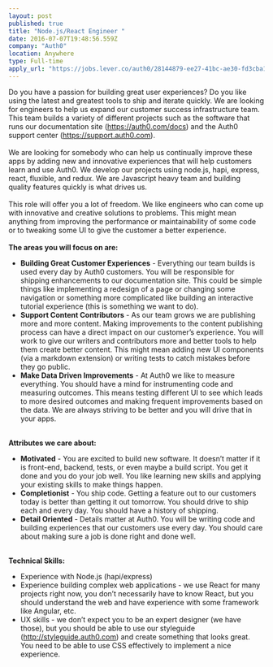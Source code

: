 ```yaml
---
layout: post
published: true
title: "Node.js/React Engineer "
date: 2016-07-07T19:48:56.559Z
company: "Auth0"
location: Anywhere
type: Full-time
apply_url: "https://jobs.lever.co/auth0/28144879-ee27-41bc-ae30-fd3cba1f309a/apply"
---
```


<div>Do you have a passion for building great user experiences? Do you like using the latest and greatest tools to ship and iterate quickly. We are looking for engineers to help us expand our customer success infrastructure team. This team builds a variety of different projects such as the software that runs our documentation site (<a href="https://auth0.com/docs">https://auth0.com/docs</a>) and the Auth0 support center (<a href="https://support.auth0.com">https://support.auth0.com</a>).</div><div class="paragraph_break"><br></div><div>We are looking for somebody who can help us continually improve these apps by adding new and innovative experiences that will help customers learn and use Auth0. We develop our projects using node.js, hapi, express, react, fluxible, and redux. We are Javascript heavy team and building quality features quickly is what drives us.</div><div class="paragraph_break"><br></div><div>This role will offer you a lot of freedom. We like engineers who can come up with innovative and creative solutions to problems. This might mean anything from improving the performance or maintainability of some code or to tweaking some UI to give the customer a better experience.</div><div class="paragraph_break"><br></div><div><strong>The areas you will focus on are:</strong></div><ul><li><strong>Building Great Customer Experiences</strong>&#xA0;- Everything our team builds is used every day by Auth0 customers. You will be responsible for shipping enhancements to our documentation site. This could be simple things like implementing a redesign of a page or changing some navigation or something more complicated like building an interactive tutorial experience (this is something we want to do).</li><li><strong>Support Content Contributors</strong>&#xA0;- As our team grows we are publishing more and more content. Making improvements to the content publishing process can have a direct impact on our customer&#x2019;s experience. You will work to give our writers and contributors more and better tools to help them create better content. This might mean adding new UI components (via a markdown extension) or writing tests to catch mistakes before they go public.</li><li><strong>Make Data Driven Improvements</strong>&#xA0;- At Auth0 we like to measure everything. You should have a mind for instrumenting code and measuring outcomes. This means testing different UI to see which leads to more desired outcomes and making frequent improvements based on the data. We are always striving to be better and you will drive that in your apps.</li></ul><div class="paragraph_break"><br></div><div><strong>Attributes we care about:</strong></div><ul><li><strong>Motivated</strong>&#xA0;- You are excited to build new software. It doesn&#x2019;t matter if it is front-end, backend, tests, or even maybe a build script. You get it done and you do your job well. You like learning new skills and applying your existing skills to make things happen.</li><li><strong>Completionist</strong>&#xA0;- You ship code. Getting a feature out to our customers today is better than getting it out tomorrow. You should drive to ship each and every day. You should have a history of shipping.</li><li><strong>Detail Oriented</strong> - Details matter at Auth0. You will be writing code and building experiences that our customers use every day. You should care about making sure a job is done right and done well.</li></ul><div class="paragraph_break"><br></div><div><strong>Technical Skills:</strong></div><ul><li>Experience with Node.js (hapi/express)</li><li>Experience building complex web applications - we use React for many projects right now, you don&#x2019;t necessarily have to know React, but you should understand the web and have experience with some framework like Angular, etc.</li><li>UX skills - we don&#x2019;t expect you to be an expert designer (we have those), but you should be able to use our styleguide (<a href="http://styleguide.auth0.com">http://styleguide.auth0.com</a>) and create something that looks great. You need to be able to use CSS effectively to implement a nice experience.</li></ul>
